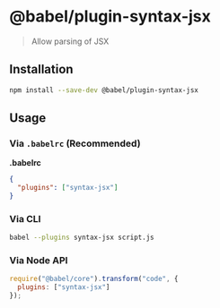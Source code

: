 # @babel/plugin-syntax-jsx

> Allow parsing of JSX

## Installation

```sh
npm install --save-dev @babel/plugin-syntax-jsx
```

## Usage

### Via `.babelrc` (Recommended)

**.babelrc**

```json
{
  "plugins": ["syntax-jsx"]
}
```

### Via CLI

```sh
babel --plugins syntax-jsx script.js
```

### Via Node API

```javascript
require("@babel/core").transform("code", {
  plugins: ["syntax-jsx"]
});
```
